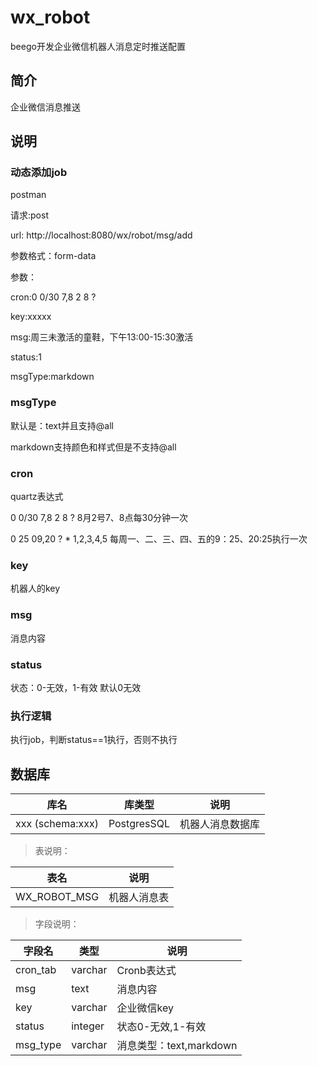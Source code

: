 # wx_robot
beego开发企业微信机器人消息定时推送配置


## 简介
企业微信消息推送

## 说明

### 动态添加job

postman

请求:post

url: http://localhost:8080/wx/robot/msg/add

参数格式：form-data

参数：

cron:0 0/30 7,8 2 8 ? 

key:xxxxx

msg:周三未激活的童鞋，下午13:00-15:30激活

status:1

msgType:markdown




### msgType
默认是：text并且支持@all
 
markdown支持颜色和样式但是不支持@all

### cron
quartz表达式

0 0/30 7,8 2 8 ?    8月2号7、8点每30分钟一次

0 25 09,20 ? * 1,2,3,4,5 每周一、二、三、四、五的9：25、20:25执行一次


### key
机器人的key

### msg
消息内容

### status
状态：0-无效，1-有效  默认0无效

### 执行逻辑
执行job，判断status==1执行，否则不执行


## 数据库

| 库名             | 库类型     | 说明         |
| ---------------- | ---------- | ------------ |
| xxx (schema:xxx) | PostgresSQL | 机器人消息数据库 |

> 表说明：

| 表名 |  说明  |
|---|---|
|WX_ROBOT_MSG   |   机器人消息表   |

> 字段说明：

| 字段名 | 类型  |  说明  |
|---|  ---|  ---|
|cron_tab   | varchar |   Cronb表达式  |
|msg   |text |   消息内容   |
|key   |varchar |   企业微信key   |
|status | integer   |   状态0-无效,1-有效   |
|msg_type | varchar   |   消息类型：text,markdown   |



